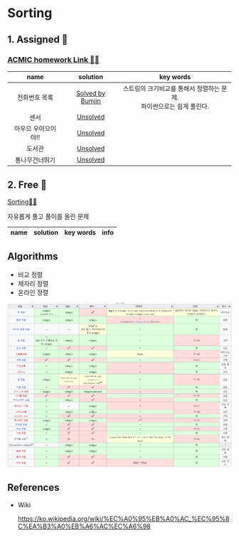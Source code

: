 # Sorting

## 1. Assigned 📌
### [ACMIC homework Link 👨‍💻](https://www.acmicpc.net/group/practice/9719/5)
|name|solution|key words|
|:-:|:-:|:-:|
전화번호 목록|[Solved by Bumjin](problems/전화번호목록)|스트링의 크기비교를 통해서 정렬하는 문제. </br> 파이썬으로는 쉽게 풀린다. 
센서|[Unsolved](problems/센서)|
아우으 우아으이야!!|[Unsolved](problems/아우으우아으이야)|
도서관| [Unsolved](problems/도서관)|
통나무건너뛰기|[Unsolved](problems/통나무건너뛰기)|

## 2. Free 🤗
[Sorting👩‍💻](https://www.acmicpc.net/problemset?sort=ac_desc&algo=97)

자유롭게 풀고 풀이를 올린 문제

|name|solution|key words|info|
|:-:|:-:|:-:|:--|

## Algorithms



* 비교 정렬
* 제자리 정렬
* 온라인 정렬



<img src="docs/sort1.png">


## References 

* Wiki
  
  https://ko.wikipedia.org/wiki/%EC%A0%95%EB%A0%AC_%EC%95%8C%EA%B3%A0%EB%A6%AC%EC%A6%98